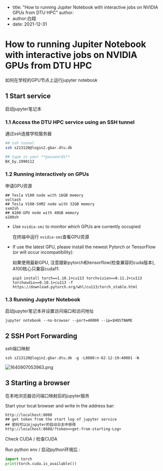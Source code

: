 - title: "How to running Jupiter Notebook with interactive jobs on NVIDIA GPUs from DTU HPC"
  author:
- author:白翔
- date: 2021-12-31

# How to running Jupiter Notebook with interactive jobs on NVIDIA GPUs from DTU HPC

如何在学校的GPU节点上运行jupyter notebook

## 1 Start service

启动jupyter笔记本

### 1.1 Access the DTU HPC service using an SSH tunnel

通过ssh连接学校服务器

```bash
## ssh tunnel
ssh s213120@login2.gbar.dtu.dk
```

```bash
## type in your **passwords**
BX_by.1990112
```

### 1.2 Running interactively on GPUs

申请GPU资源

```shell
## Tesla V100 node with 16GB memory
voltash 
## Tesla V100-SXM2 node with 32GB memory
sxm2sh
## A100-GPU node with 40GB memory
a100sh
```

- Use `nvidia-smi` to monitor which GPUs are currently occupied

  在终端中运行 `nvidia-smi`查看GPU资源
- If use the latest GPU, please install the newest Pytorch or TensorFlow (or will occur incompatibility):

  如果使用最新GPU, 注意跟新pytorch和tensorflow(检查兼容的cuda版本), A100核心只兼容cuda11:

  `pip3 install torch==1.10.1+cu113 torchvision==0.11.2+cu113 torchaudio==0.10.1+cu113 -f https://download.pytorch.org/whl/cu113/torch_stable.html`

### 1.3 Running Jupyter Notebook

启动jupyter笔记本并设置访问端口和访问地址

```shell
jupyter notebook --no-browser --port=40000 --ip=$HOSTNAME
```

## 2 SSH Port Forwarding

ssh端口映射

```shell
ssh s213120@login2.gbar.dtu.dk -g -L8080:n-62-12-19:40001 -N
```

![1640907053963.png](image//1640907053963.png)

## 3 Starting a browser

在本地浏览器访问端口映射后的jupyter服务

Start your local browser and write in the address bar:

```shell
http://localhost:8080
## get token from the start log of jupyter service
## 密码可以从jupyter的启动日志中获得
http://localhost:8080/?token=<get-from-starting-Log>
```

Check CUDA / 检查CUDA

Run python env / 启动python环境后 :

```python
import torch
print(torch.cuda.is_available())
```
